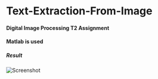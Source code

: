 # Text-Extraction-From-Image
#### Digital Image Processing T2 Assignment 
#### Matlab is used 


##### Result

![Screenshot](https://user-images.githubusercontent.com/96099806/231427269-1031a1f9-2d88-438d-a4d0-18b312cf640c.png)

